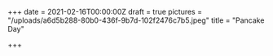 +++
date = 2021-02-16T00:00:00Z
draft = true
pictures = "/uploads/a6d5b288-80b0-436f-9b7d-102f2476c7b5.jpeg"
title = "Pancake Day"

+++
